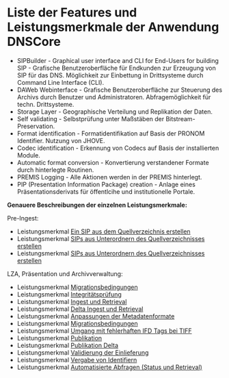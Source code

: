 # Liste der Features und Leistungsmerkmale der Anwendung DNSCore

* SIPBuilder - Graphical user interface and CLI for End-Users for building SIP - Grafische Benutzeroberfläche für Endkunden zur Erzeugung von SIP für das DNS. Möglichkeit zur Einbettung in Drittsysteme durch Command Line Interface (CLI). 
* DAWeb Webinterface - Grafische Benutzeroberfläche zur Steuerung des Archivs durch Benutzer und Administratoren. Abfragemöglichkeit für techn. Drittsysteme.
* Storage Layer - Geographische Verteilung und Replikation der Daten.
* Self validating - Selbstprüfung unter Maßstäben der Bitstream-Preservation.
* Format identification - Formatidentifikation auf Basis der PRONOM Identifier. Nutzung von JHOVE.
* Codec identification - Erkennung von Codecs auf Basis der installierten Module.
* Automatic format conversion - Konvertierung verstandener Formate durch hinterlegte Routinen. 
* PREMIS Logging - Alle Aktionen werden in der PREMIS hinterlegt.
* PIP (Presentation Information Package) creation - Anlage eines Präsentationsderivats für öffentlcihe und institutionelle Portale. 

<b>Genauere Beschreibungen der einzelnen Leistungsmerkmale:</b>

<c>Pre-Ingest:</c>
* Leistungsmerkmal [Ein SIP aus dem Quellverzeichnis erstellen](feature_create_sip_single.md)   
* Leistungsmerkmal [SIPs aus Unterordnern des Quellverzeichnisses erstellen](feature_create_sips_multiple.md)   
* Leistungsmerkmal [SIPs aus Unterordnern des Quellverzeichnisses erstellen](feature_create_sips_nested.md)

<c>LZA, Präsentation und Archivverwaltung:</c>
* Leistungsmerkmal [Migrationsbedingungen](feature_migration_right.md)
* Leistungsmerkmal [Integritätsprüfung](feature_integrity_check.md)
* Leistungsmerkmal [Ingest und Retrieval](feature_ingest_retrieval.md)
* Leistungsmerkmal [Delta Ingest und Retrieval](feature_delta_ingest_retrieval.md)
* Leistungsmerkmal [Anpassungen der Metadatenformate](feature_metadata_updates.md)
* Leistungsmerkmal [Migrationsbedingungen](feature_migration_right.md)
* Leistungsmerkmal [Umgang mit fehlerhaften IFD Tags bei TIFF](feature_tiff_problem_detection.md)
* Leistungsmerkmal [Publikation](feature_publication.md) 
* Leistungsmerkmal [Publikation Delta](feature_publication_delta.md)
* Leistungsmerkmal [Validierung der Einlieferung](feature_ingest_validation.md)
* Leistungsmerkmal [Vergabe von Identifiern](feature_identifier_assignment.md)
* Leistungsmerkmal [Automatisierte Abfragen (Status und Retrieval)](feature_automated_queries.md) 

